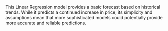 This Linear Regression model provides a basic forecast based on historical trends. While it predicts a continued increase in price, its simplicity and assumptions mean that more sophisticated models could potentially provide more accurate and reliable predictions.
